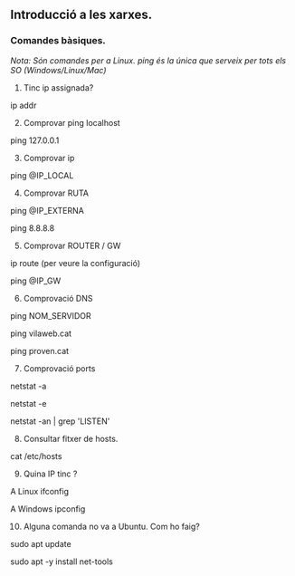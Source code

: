 ## Introducció a les xarxes.

### Comandes bàsiques.

<em>Nota: Són comandes per a Linux. ping és la única que serveix per tots els SO (Windows/Linux/Mac)</em>

1. Tinc ip assignada?
 
ip addr

2. Comprovar ping localhost

ping 127.0.0.1

3. Comprovar ip

ping @IP_LOCAL

4. Comprovar RUTA

ping @IP_EXTERNA

ping 8.8.8.8

5. Comprovar ROUTER / GW

ip route (per veure la configuració)

ping @IP_GW

6. Comprovació DNS

ping NOM_SERVIDOR

ping vilaweb.cat

ping proven.cat

7. Comprovació ports

netstat -a

netstat -e

netstat -an | grep 'LISTEN'


8. Consultar fitxer de hosts.

cat /etc/hosts

9. Quina IP tinc ? 

A Linux
ifconfig

A Windows
ipconfig

10. Alguna comanda no va a Ubuntu. Com ho faig?

sudo apt update

sudo apt -y install net-tools

